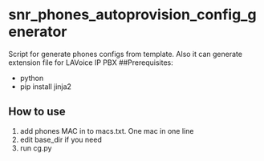 # snr_phones_autoprovision_config_generator
Script for generate phones configs from template. Also it can generate extension file for LAVoice IP PBX
##Prerequisites:
- python
- pip install jinja2
## How to use
1. add phones MAC in to macs.txt. One mac in one line
2. edit base_dir if you need
3. run cg.py
